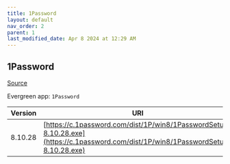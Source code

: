 ```yaml
---
title: 1Password
layout: default
nav_order: 2
parent: 1
last_modified_date: Apr 8 2024 at 12:29 AM
---
```


## 1Password

[Source](https://1password.com/)

Evergreen app: `1Password`

| Version | URI                                                                                                                                |
| ------- | ---------------------------------------------------------------------------------------------------------------------------------- |
| 8.10.28 | [https://c.1password.com/dist/1P/win8/1PasswordSetup-8.10.28.exe](https://c.1password.com/dist/1P/win8/1PasswordSetup-8.10.28.exe) |
